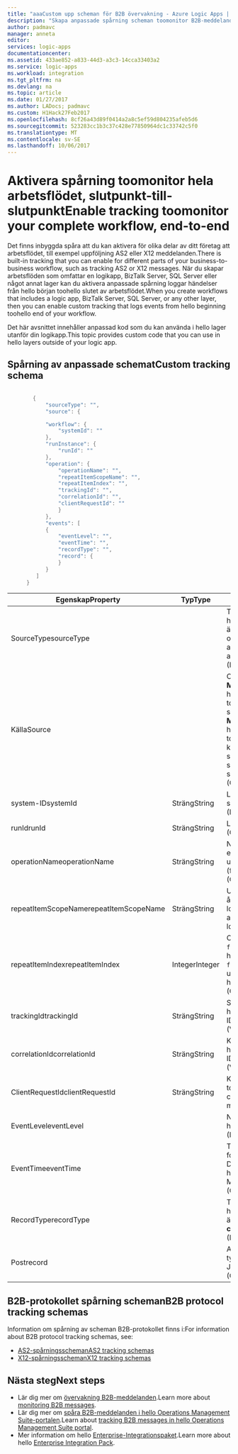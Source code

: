 ```yaml
---
title: "aaaCustom upp scheman för B2B övervakning - Azure Logic Apps | Microsoft Docs"
description: "Skapa anpassade spårning scheman toomonitor B2B-meddelanden från transaktioner i ditt Azure-konto för integrering."
author: padmavc
manager: anneta
editor: 
services: logic-apps
documentationcenter: 
ms.assetid: 433ae852-a833-44d3-a3c3-14cca33403a2
ms.service: logic-apps
ms.workload: integration
ms.tgt_pltfrm: na
ms.devlang: na
ms.topic: article
ms.date: 01/27/2017
ms.author: LADocs; padmavc
ms.custom: H1Hack27Feb2017
ms.openlocfilehash: 8cf26a43d89f0414a2a8c5ef59d804235afeb5d6
ms.sourcegitcommit: 523283cc1b3c37c428e77850964dc1c33742c5f0
ms.translationtype: MT
ms.contentlocale: sv-SE
ms.lasthandoff: 10/06/2017
---
```

# <a name="enable-tracking-toomonitor-your-complete-workflow-end-to-end"></a><span data-ttu-id="328ae-103">Aktivera spårning toomonitor hela arbetsflödet, slutpunkt-till-slutpunkt</span><span class="sxs-lookup"><span data-stu-id="328ae-103">Enable tracking toomonitor your complete workflow, end-to-end</span></span>
<span data-ttu-id="328ae-104">Det finns inbyggda spåra att du kan aktivera för olika delar av ditt företag att arbetsflödet, till exempel uppföljning AS2 eller X12 meddelanden.</span><span class="sxs-lookup"><span data-stu-id="328ae-104">There is built-in tracking that you can enable for different parts of your business-to-business workflow, such as tracking AS2 or X12 messages.</span></span> <span data-ttu-id="328ae-105">När du skapar arbetsflöden som omfattar en logikapp, BizTalk Server, SQL Server eller något annat lager kan du aktivera anpassade spårning loggar händelser från hello början toohello slutet av arbetsflödet.</span><span class="sxs-lookup"><span data-stu-id="328ae-105">When you create workflows that includes a logic app, BizTalk Server, SQL Server, or any other layer, then you can enable custom tracking that logs events from hello beginning toohello end of your workflow.</span></span> 

<span data-ttu-id="328ae-106">Det här avsnittet innehåller anpassad kod som du kan använda i hello lager utanför din logikapp.</span><span class="sxs-lookup"><span data-stu-id="328ae-106">This topic provides custom code that you can use in hello layers outside of your logic app.</span></span> 

## <a name="custom-tracking-schema"></a><span data-ttu-id="328ae-107">Spårning av anpassade schemat</span><span class="sxs-lookup"><span data-stu-id="328ae-107">Custom tracking schema</span></span>
````java

        {
            "sourceType": "",
            "source": {

            "workflow": {
                "systemId": ""
            },
            "runInstance": {
                "runId": ""
            },
            "operation": {
                "operationName": "",
                "repeatItemScopeName": "",
                "repeatItemIndex": "",
                "trackingId": "",
                "correlationId": "",
                "clientRequestId": ""
                }
            },
            "events": [
            {
                "eventLevel": "",
                "eventTime": "",
                "recordType": "",
                "record": {                
                }
            }
         ]
      }

````

| <span data-ttu-id="328ae-108">Egenskap</span><span class="sxs-lookup"><span data-stu-id="328ae-108">Property</span></span> | <span data-ttu-id="328ae-109">Typ</span><span class="sxs-lookup"><span data-stu-id="328ae-109">Type</span></span> | <span data-ttu-id="328ae-110">Beskrivning</span><span class="sxs-lookup"><span data-stu-id="328ae-110">Description</span></span> |
| --- | --- | --- |
| <span data-ttu-id="328ae-111">SourceType</span><span class="sxs-lookup"><span data-stu-id="328ae-111">sourceType</span></span> |   | <span data-ttu-id="328ae-112">Typ av hello kör källa.</span><span class="sxs-lookup"><span data-stu-id="328ae-112">Type of hello run source.</span></span> <span data-ttu-id="328ae-113">Tillåtna värden är **Microsoft.Logic/workflows** och **anpassade**.</span><span class="sxs-lookup"><span data-stu-id="328ae-113">Allowed values are **Microsoft.Logic/workflows** and **custom**.</span></span> <span data-ttu-id="328ae-114">(Obligatoriskt)</span><span class="sxs-lookup"><span data-stu-id="328ae-114">(Mandatory)</span></span> |
| <span data-ttu-id="328ae-115">Källa</span><span class="sxs-lookup"><span data-stu-id="328ae-115">Source</span></span> |   | <span data-ttu-id="328ae-116">Om hello källtypen är **Microsoft.Logic/workflows**, hello källinformation måste toofollow det här schemat.</span><span class="sxs-lookup"><span data-stu-id="328ae-116">If hello source type is **Microsoft.Logic/workflows**, hello source information needs toofollow this schema.</span></span> <span data-ttu-id="328ae-117">Om hello källtypen är **anpassade**, hello-schemat är en JToken.</span><span class="sxs-lookup"><span data-stu-id="328ae-117">If hello source type is **custom**, hello schema is a JToken.</span></span> <span data-ttu-id="328ae-118">(Obligatoriskt)</span><span class="sxs-lookup"><span data-stu-id="328ae-118">(Mandatory)</span></span> |
| <span data-ttu-id="328ae-119">system-ID</span><span class="sxs-lookup"><span data-stu-id="328ae-119">systemId</span></span> | <span data-ttu-id="328ae-120">Sträng</span><span class="sxs-lookup"><span data-stu-id="328ae-120">String</span></span> | <span data-ttu-id="328ae-121">Logik app system-ID.</span><span class="sxs-lookup"><span data-stu-id="328ae-121">Logic app system ID.</span></span> <span data-ttu-id="328ae-122">(Obligatoriskt)</span><span class="sxs-lookup"><span data-stu-id="328ae-122">(Mandatory)</span></span> |
| <span data-ttu-id="328ae-123">runId</span><span class="sxs-lookup"><span data-stu-id="328ae-123">runId</span></span> | <span data-ttu-id="328ae-124">Sträng</span><span class="sxs-lookup"><span data-stu-id="328ae-124">String</span></span> | <span data-ttu-id="328ae-125">Logikapp kör ID.</span><span class="sxs-lookup"><span data-stu-id="328ae-125">Logic app run ID.</span></span> <span data-ttu-id="328ae-126">(Obligatoriskt)</span><span class="sxs-lookup"><span data-stu-id="328ae-126">(Mandatory)</span></span> |
| <span data-ttu-id="328ae-127">operationName</span><span class="sxs-lookup"><span data-stu-id="328ae-127">operationName</span></span> | <span data-ttu-id="328ae-128">Sträng</span><span class="sxs-lookup"><span data-stu-id="328ae-128">String</span></span> | <span data-ttu-id="328ae-129">Namn på hello-åtgärd (till exempel åtgärd eller utlösare).</span><span class="sxs-lookup"><span data-stu-id="328ae-129">Name of hello operation (for example, action or trigger).</span></span> <span data-ttu-id="328ae-130">(Obligatoriskt)</span><span class="sxs-lookup"><span data-stu-id="328ae-130">(Mandatory)</span></span> |
| <span data-ttu-id="328ae-131">repeatItemScopeName</span><span class="sxs-lookup"><span data-stu-id="328ae-131">repeatItemScopeName</span></span> | <span data-ttu-id="328ae-132">Sträng</span><span class="sxs-lookup"><span data-stu-id="328ae-132">String</span></span> | <span data-ttu-id="328ae-133">Upprepa objektnamnet om hello åtgärd inuti en `foreach` / `until` loop.</span><span class="sxs-lookup"><span data-stu-id="328ae-133">Repeat item name if hello action is inside a `foreach`/`until` loop.</span></span> <span data-ttu-id="328ae-134">(Obligatoriskt)</span><span class="sxs-lookup"><span data-stu-id="328ae-134">(Mandatory)</span></span> |
| <span data-ttu-id="328ae-135">repeatItemIndex</span><span class="sxs-lookup"><span data-stu-id="328ae-135">repeatItemIndex</span></span> | <span data-ttu-id="328ae-136">Integer</span><span class="sxs-lookup"><span data-stu-id="328ae-136">Integer</span></span> | <span data-ttu-id="328ae-137">Om hello åtgärden är inuti en `foreach` / `until` loop.</span><span class="sxs-lookup"><span data-stu-id="328ae-137">Whether hello action is inside a `foreach`/`until` loop.</span></span> <span data-ttu-id="328ae-138">Anger hello upprepade objektindex.</span><span class="sxs-lookup"><span data-stu-id="328ae-138">Indicates hello repeated item index.</span></span> <span data-ttu-id="328ae-139">(Obligatoriskt)</span><span class="sxs-lookup"><span data-stu-id="328ae-139">(Mandatory)</span></span> |
| <span data-ttu-id="328ae-140">trackingId</span><span class="sxs-lookup"><span data-stu-id="328ae-140">trackingId</span></span> | <span data-ttu-id="328ae-141">Sträng</span><span class="sxs-lookup"><span data-stu-id="328ae-141">String</span></span> | <span data-ttu-id="328ae-142">Spårnings-ID, toocorrelate hälsningsmeddelande.</span><span class="sxs-lookup"><span data-stu-id="328ae-142">Tracking ID, toocorrelate hello messages.</span></span> <span data-ttu-id="328ae-143">(Valfritt)</span><span class="sxs-lookup"><span data-stu-id="328ae-143">(Optional)</span></span> |
| <span data-ttu-id="328ae-144">correlationId</span><span class="sxs-lookup"><span data-stu-id="328ae-144">correlationId</span></span> | <span data-ttu-id="328ae-145">Sträng</span><span class="sxs-lookup"><span data-stu-id="328ae-145">String</span></span> | <span data-ttu-id="328ae-146">Korrelations-ID, toocorrelate hälsningsmeddelande.</span><span class="sxs-lookup"><span data-stu-id="328ae-146">Correlation ID, toocorrelate hello messages.</span></span> <span data-ttu-id="328ae-147">(Valfritt)</span><span class="sxs-lookup"><span data-stu-id="328ae-147">(Optional)</span></span> |
| <span data-ttu-id="328ae-148">ClientRequestId</span><span class="sxs-lookup"><span data-stu-id="328ae-148">clientRequestId</span></span> | <span data-ttu-id="328ae-149">Sträng</span><span class="sxs-lookup"><span data-stu-id="328ae-149">String</span></span> | <span data-ttu-id="328ae-150">Klienten kan fylla i den toocorrelate meddelanden.</span><span class="sxs-lookup"><span data-stu-id="328ae-150">Client can populate it toocorrelate messages.</span></span> <span data-ttu-id="328ae-151">(Valfritt)</span><span class="sxs-lookup"><span data-stu-id="328ae-151">(Optional)</span></span> |
| <span data-ttu-id="328ae-152">EventLevel</span><span class="sxs-lookup"><span data-stu-id="328ae-152">eventLevel</span></span> |   | <span data-ttu-id="328ae-153">Nivå av hello-händelse.</span><span class="sxs-lookup"><span data-stu-id="328ae-153">Level of hello event.</span></span> <span data-ttu-id="328ae-154">(Obligatoriskt)</span><span class="sxs-lookup"><span data-stu-id="328ae-154">(Mandatory)</span></span> |
| <span data-ttu-id="328ae-155">EventTime</span><span class="sxs-lookup"><span data-stu-id="328ae-155">eventTime</span></span> |   | <span data-ttu-id="328ae-156">Tid för hello händelsen i UTC-formatet ÅÅÅÅ-MM-DDTHH:MM:SS.00000Z.</span><span class="sxs-lookup"><span data-stu-id="328ae-156">Time of hello event, in UTC format YYYY-MM-DDTHH:MM:SS.00000Z.</span></span> <span data-ttu-id="328ae-157">(Obligatoriskt)</span><span class="sxs-lookup"><span data-stu-id="328ae-157">(Mandatory)</span></span> |
| <span data-ttu-id="328ae-158">RecordType</span><span class="sxs-lookup"><span data-stu-id="328ae-158">recordType</span></span> |   | <span data-ttu-id="328ae-159">Typ av hello spåra post.</span><span class="sxs-lookup"><span data-stu-id="328ae-159">Type of hello track record.</span></span> <span data-ttu-id="328ae-160">Tillåtna värde är **anpassade**.</span><span class="sxs-lookup"><span data-stu-id="328ae-160">Allowed value is **custom**.</span></span> <span data-ttu-id="328ae-161">(Obligatoriskt)</span><span class="sxs-lookup"><span data-stu-id="328ae-161">(Mandatory)</span></span> |
| <span data-ttu-id="328ae-162">Post</span><span class="sxs-lookup"><span data-stu-id="328ae-162">record</span></span> |   | <span data-ttu-id="328ae-163">Anpassad posttyp.</span><span class="sxs-lookup"><span data-stu-id="328ae-163">Custom record type.</span></span> <span data-ttu-id="328ae-164">Tillåtna format är JToken.</span><span class="sxs-lookup"><span data-stu-id="328ae-164">Allowed format is JToken.</span></span> <span data-ttu-id="328ae-165">(Obligatoriskt)</span><span class="sxs-lookup"><span data-stu-id="328ae-165">(Mandatory)</span></span> |

## <a name="b2b-protocol-tracking-schemas"></a><span data-ttu-id="328ae-166">B2B-protokollet spårning scheman</span><span class="sxs-lookup"><span data-stu-id="328ae-166">B2B protocol tracking schemas</span></span>
<span data-ttu-id="328ae-167">Information om spårning av scheman B2B-protokollet finns i:</span><span class="sxs-lookup"><span data-stu-id="328ae-167">For information about B2B protocol tracking schemas, see:</span></span>
* [<span data-ttu-id="328ae-168">AS2-spårningsscheman</span><span class="sxs-lookup"><span data-stu-id="328ae-168">AS2 tracking schemas</span></span>](../logic-apps/logic-apps-track-integration-account-as2-tracking-schemas.md)   
* [<span data-ttu-id="328ae-169">X12-spårningsscheman</span><span class="sxs-lookup"><span data-stu-id="328ae-169">X12 tracking schemas</span></span>](logic-apps-track-integration-account-x12-tracking-schema.md)

## <a name="next-steps"></a><span data-ttu-id="328ae-170">Nästa steg</span><span class="sxs-lookup"><span data-stu-id="328ae-170">Next steps</span></span>
* <span data-ttu-id="328ae-171">Lär dig mer om [övervakning B2B-meddelanden](logic-apps-monitor-b2b-message.md).</span><span class="sxs-lookup"><span data-stu-id="328ae-171">Learn more about [monitoring B2B messages](logic-apps-monitor-b2b-message.md).</span></span>   
* <span data-ttu-id="328ae-172">Lär dig mer om [spåra B2B-meddelanden i hello Operations Management Suite-portalen](../logic-apps/logic-apps-track-b2b-messages-omsportal.md).</span><span class="sxs-lookup"><span data-stu-id="328ae-172">Learn about [tracking B2B messages in hello Operations Management Suite portal](../logic-apps/logic-apps-track-b2b-messages-omsportal.md).</span></span>
* <span data-ttu-id="328ae-173">Mer information om hello [Enterprise-Integrationspaket](../logic-apps/logic-apps-enterprise-integration-overview.md).</span><span class="sxs-lookup"><span data-stu-id="328ae-173">Learn more about hello [Enterprise Integration Pack](../logic-apps/logic-apps-enterprise-integration-overview.md).</span></span>
